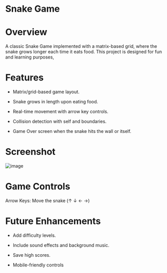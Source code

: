# Snake Game

# Overview

A classic Snake Game implemented with a matrix-based grid, where the snake grows longer each time it eats food. This project is designed for fun and learning purposes,

# Features
* Matrix/grid-based game layout.

* Snake grows in length upon eating food.

* Real-time movement with arrow key controls.

* Collision detection with self and boundaries.

* Game Over screen when the snake hits the wall or itself.

 # Screenshot
 ![image](https://github.com/user-attachments/assets/179e7b70-71fd-49b6-b8fd-3b2c6aca4270)


 # Game Controls
Arrow Keys: Move the snake (↑ ↓ ← →)

 # Future Enhancements
* Add difficulty levels.

* Include sound effects and background music.

* Save high scores.

* Mobile-friendly controls
